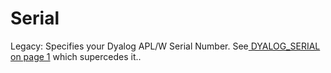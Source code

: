 # Serial

Legacy: Specifies your Dyalog APL/W Serial Number. See[  DYALOG_SERIAL on page 1](dyalog-serial.md) which supercedes it..
